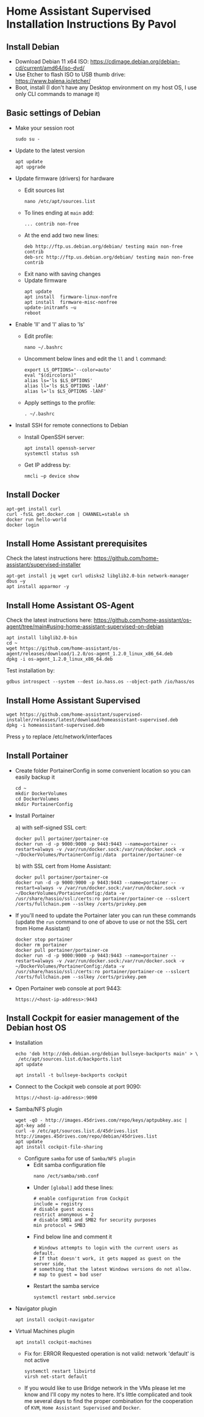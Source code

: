 # Home Assistant Supervised Installation Instructions By Pavol

## Install Debian
- Download Debian 11 x64 ISO: https://cdimage.debian.org/debian-cd/current/amd64/iso-dvd/
- Use Etcher to flash ISO to USB thumb drive: https://www.balena.io/etcher/
- Boot, install (I don't have any Desktop environment on my host OS, I use only CLI commands to manage it)
 
## Basic settings of Debian
- Make your session root
  ```
  sudo su -
  ```
- Update to the latest version
  ```
  apt update
  apt upgrade
  ```

- Update firmware (drivers) for hardware
  - Edit sources list
    ```
    nano /etc/apt/sources.list
    ```
  - To lines ending at `main` add:
    ```
    ... contrib non-free
    ```
  - At the end add two new lines:
    ```
    deb http://ftp.us.debian.org/debian/ testing main non-free contrib
    deb-src http://ftp.us.debian.org/debian/ testing main non-free contrib
    ```
  - Exit nano with saving changes
  - Update firmware
    ```
    apt update
    apt install  firmware-linux-nonfre
    apt install  firmware-misc-nonfree
    update-initramfs –u
    reboot
    ```
- Enable 'll' and 'l' alias to 'ls'
  - Edit profile:
    ```
    nano ~/.bashrc
    ```
  - Uncomment below lines and edit the `ll` and `l` command:
    ```
    export LS_OPTIONS='--color=auto'
    eval "$(dircolors)"
    alias ls='ls $LS_OPTIONS'
    alias ll='ls $LS_OPTIONS -lAhF'
    alias l='ls $LS_OPTIONS -lAhF'
    ```
  - Apply settings to the profile:
    ```
    . ~/.bashrc
    ```
- Install SSH for remote connections to Debian
  - Install OpenSSH server:
    ```
    apt install openssh-server
    systemctl status ssh
    ```
  - Get IP address by:
    ```
    nmcli –p device show
    ```
 
## Install Docker
  ```
  apt-get install curl
  curl -fsSL get.docker.com | CHANNEL=stable sh
  docker run hello-world
  docker login
  ```
 
## Install Home Assistant prerequisites
Check the latest instructions here: https://github.com/home-assistant/supervised-installer
  ```
  apt-get install jq wget curl udisks2 libglib2.0-bin network-manager dbus –y
  apt install apparmor -y
  ```

## Install Home Assistant OS-Agent
Check the latest instructions here: https://github.com/home-assistant/os-agent/tree/main#using-home-assistant-supervised-on-debian
  ```
  apt install libglib2.0-bin
  cd ~
  wget https://github.com/home-assistant/os-agent/releases/download/1.2.0/os-agent_1.2.0_linux_x86_64.deb
  dpkg -i os-agent_1.2.0_linux_x86_64.deb
  ```
Test installation by:
  ```
  gdbus introspect --system --dest io.hass.os --object-path /io/hass/os
  ```
 
## Install Home Assistant Supervised
  ```
  wget https://github.com/home-assistant/supervised-installer/releases/latest/download/homeassistant-supervised.deb
  dpkg -i homeassistant-supervised.deb
  ```
Press `y` to replace /etc/network/interfaces

## Install Portainer
  - Create folder PortainerConfig in some convenient location so you can easily backup it
    ```
    cd ~
    mkdir DockerVolumes
    cd DockerVolumes
    mkdir PortainerConfig    
    ```
  - Install Portainer
  
    a) with self-signed SSL cert:
      ```
      docker pull portainer/portainer-ce
      docker run -d -p 9000:9000 -p 9443:9443 --name=portainer --restart=always -v /var/run/docker.sock:/var/run/docker.sock -v ~/DockerVolumes/PortainerConfig:/data  portainer/portainer-ce
      ```
    b) with SSL cert from Home Assistant:
      ```
      docker pull portainer/portainer-ce
      docker run -d -p 9000:9000 -p 9443:9443 --name=portainer --restart=always -v /var/run/docker.sock:/var/run/docker.sock -v ~/DockerVolumes/PortainerConfig:/data -v /usr/share/hassio/ssl:/certs:ro portainer/portainer-ce --sslcert /certs/fullchain.pem --sslkey /certs/privkey.pem
      ```
  - If you'll need to update the Portainer later you can run these commands (update the `run` command to one of above to use or not the SSL cert from Home Assistant)
    ```
    docker stop portainer
    docker rm portainer
    docker pull portainer/portainer-ce
    docker run -d -p 9000:9000 -p 9443:9443 --name=portainer --restart=always -v /var/run/docker.sock:/var/run/docker.sock -v ~/DockerVolumes/PortainerConfig:/data -v /usr/share/hassio/ssl:/certs:ro portainer/portainer-ce --sslcert /certs/fullchain.pem --sslkey /certs/privkey.pem
    ```
  - Open Portainer web console at port 9443:
    ```
    https://<host-ip-address>:9443
    ```
    
## Install Cockpit for easier management of the Debian host OS
- Installation
  ```
  echo 'deb http://deb.debian.org/debian bullseye-backports main' > \
   /etc/apt/sources.list.d/backports.list
  apt update

  apt install -t bullseye-backports cockpit
  ```
  
- Connect to the Cockpit web console at port 9090:
  ```
  https://<host-ip-address>:9090
  ```

- Samba/NFS plugin
  ```
  wget -qO - http://images.45drives.com/repo/keys/aptpubkey.asc | apt-key add -
  curl -o /etc/apt/sources.list.d/45drives.list http://images.45drives.com/repo/debian/45drives.list
  apt update
  apt install cockpit-file-sharing
  ```
  
  - Configure `samba` for use of `Samba/NFS plugin`
    - Edit samba configuration file
      ```
      nano /ect/samba/smb.conf
      ```
    - Under `[global]` add these lines:
      ```
      # enable configuration from Cockpit
      include = registry
      # disable guest access
      restrict anonymous = 2
      # disable SMB1 and SMB2 for security purposes
      min protocol = SMB3
      ```
    - Find below line and comment it
      ```
      # Windows attempts to login with the current users as default.
      # If that doesn't work, it gets mapped as guest on the server side,
      # something that the latest Windows versions do not allow.
      # map to guest = bad user
      ```
    - Restart the samba service
      ```
      systemctl restart smbd.service
      ```

- Navigator plugin
  ```
  apt install cockpit-navigator
  ```

- Virtual Machines plugin
  ```
  apt install cockpit-machines
  ```
  - Fix for: ERROR Requested operation is not valid: network 'default' is not active
    ```
    systemctl restart libvirtd
    virsh net-start default
    ```
  - If you would like to use Bridge network in the VMs please let me know and I'll copy my notes to here. It's little complicated and took me several days to find the proper combination for the cooperation of `KVM`, `Home Assistant Supervised` and `Docker`.
